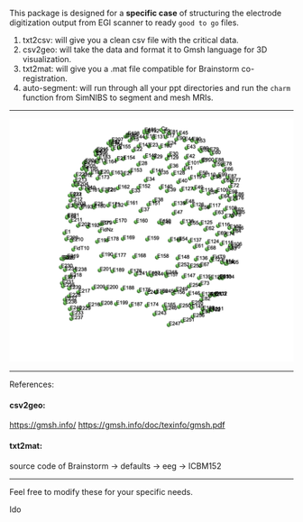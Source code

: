 This package is designed for a **specific case** of structuring the electrode digitization output from EGI scanner to ready `good to go` files.

1. txt2csv: will give you a clean csv file with the critical data.
2. csv2geo: will take the data and format it to Gmsh language for 3D visualization.
3. txt2mat: will give you a .mat file compatible for Brainstorm co-registration.
4. auto-segment: will run through all your ppt directories and run the `charm` function from SimNIBS to segment and mesh MRIs.

---

![3D hdEEG](/example_dataset/3D_hdEEG_net.png)

---

References:

#### csv2geo:

https://gmsh.info/
https://gmsh.info/doc/texinfo/gmsh.pdf

#### txt2mat:

source code of Brainstorm -> defaults -> eeg -> ICBM152

---

Feel free to modify these for your specific needs.

Ido
